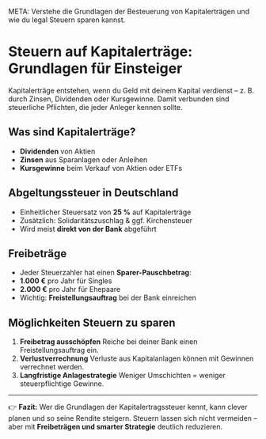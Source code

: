 META: Verstehe die Grundlagen der Besteuerung von Kapitalerträgen und wie du legal Steuern sparen kannst.

# Steuern auf Kapitalerträge: Grundlagen für Einsteiger

Kapitalerträge entstehen, wenn du Geld mit deinem Kapital verdienst – z. B. durch Zinsen, Dividenden oder Kursgewinne. Damit verbunden sind steuerliche Pflichten, die jeder Anleger kennen sollte.

## Was sind Kapitalerträge?
- **Dividenden** von Aktien 
- **Zinsen** aus Sparanlagen oder Anleihen 
- **Kursgewinne** beim Verkauf von Aktien oder ETFs 

## Abgeltungssteuer in Deutschland
- Einheitlicher Steuersatz von **25 %** auf Kapitalerträge 
- Zusätzlich: Solidaritätszuschlag & ggf. Kirchensteuer 
- Wird meist **direkt von der Bank** abgeführt 

## Freibeträge
- Jeder Steuerzahler hat einen **Sparer-Pauschbetrag**: 
 - **1.000 €** pro Jahr für Singles 
 - **2.000 €** pro Jahr für Ehepaare 
- Wichtig: **Freistellungsauftrag** bei der Bank einreichen 

## Möglichkeiten Steuern zu sparen
1. **Freibetrag ausschöpfen** 
 Reiche bei deiner Bank einen Freistellungsauftrag ein. 
2. **Verlustverrechnung** 
 Verluste aus Kapitalanlagen können mit Gewinnen verrechnet werden. 
3. **Langfristige Anlagestrategie** 
 Weniger Umschichten = weniger steuerpflichtige Gewinne. 

---

👉 **Fazit:** 
Wer die Grundlagen der Kapitalertragssteuer kennt, kann clever planen und so seine Rendite steigern. 
Steuern lassen sich nicht vermeiden – aber mit **Freibeträgen und smarter Strategie** deutlich reduzieren.
